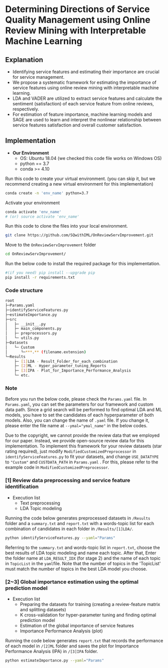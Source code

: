 # Determining Directions of Service Quality Management using Online Review Mining with Interpretable Machine Learning

## Explanation
-	Identifying service features and estimating their importance are crucial for service management.
-	We propose a systematic framework for estimating the importance of service features using online review mining with interpretable machine learning.
-	LDA and VADER are utilized to extract service features and calculate the sentiment (satisfaction) of each service feature from online reviews, respectively.
-	For estimation of feature importance, machine learning models and SAGE are used to learn and interpret the nonlinear relationship between service features satisfaction and overall customer satisfaction.

## Implementation

- **Our Environment**
  - OS: Ubuntu 18.04 (we checked this code file works on Windows OS)
  - python == 3.7  
  - conda >= 4.10  

Run this code to create your virtual environment. (you can skip it, but we recommend creating a new virtual environment for this implementation)
```bash
conda create -n 'env_name' python=3.7 
```
Activate your environment
```bash
conda activate 'env_name'
# (or) source activate 'env_name'
```

Run this code to clone the files into your local environment.  
```bash
git clone https://github.com/SQwithIML/OnReviewServImprovement.git
```
Move to the `OnReviewServImprovement` folder
```bash
cd OnReviewServImprovement/
```

Run the below code to install the required package for this implementation.  
```bash
#(if you need) pip install --upgrade pip
pip install -r requirements.txt
```

### Code structure
```bash
root
├─Params.yaml
├─identifyServiceFeatures.py
├─estimateImportance.py
├─src
│   ├─ __init__.py
│   ├─ main_components.py
│   ├─ preprocessors.py
│   └─ utils.py
├─Datasets
│   └─ Custom
│      └─***.** (filename.extension)
└─Results
    ├─ [1]LDA - Result_Folder_for_each_combination
    ├─ [2]ML - Hyper_parameter_tuning_Reports
    ├─ [3]IPA - Plot_for_Importance_Performance_Analysis
    └─ etc.
```
### Note
Before you run the below code, please check the `Params.yaml` file.
In `Params.yaml`, you can set the parameters for our framework and custom data path.
Since a grid search will be performed to find optimal LDA and ML models, you have to set the candidates of each hyperparameter of both models.
Also, you can change the name of `.yaml` file. If you change it, please enter the file name at `--ymal="ymal_name"` in the below codes.

Due to the copyright, we cannot provide the review data that we employed for our paper. Instead, we provide open-source review data for this implementation.
To implement this framework for your review datasets (star rating required), just modify `ModifiedCustomizedPreprocessor` in `identifyServiceFeatures.py` to fit your datasets, and change `USE_DATATYPE` to `"Custom"` and `CUSTDATA_PATH` in `Params.yaml` . For this, please refer to the example code in `ModifiedCustomizedPreprocessor`. 

### [1] Review data preprocessing and service feature identification
- Execution list
  * Text preprocessing
  * LDA Topic modeling

Running the code below generates preprocessed datasets in `/Results` folder and a `summary.txt` and `report.txt` with a words-topic list for each combination of candidates in each folder in `/Results/[1]LDA/`.  
```bash
python identifyServiceFeatures.py --yaml="Params"
```

Referring to the `summary.txt` and words-topic list in `report.txt`, choose the best results of LDA topic modeling and name each topic.
After that, Enter the folder name at `LDA_RESULT_IDX` (for stage 2) and the name of each topic in `TopicList` in the `yaml`file.
Note that the number of topics in the 'TopicList' must match the number of topics in the best LDA model you choose.

### [2~3] Global importance estimation using the optimal prediction model
- Execution list
  * Preparing the datasets for training (creating a review-feature matrix and splitting datasets)
  * K cross-validation for hyper-parameter tuning and finding optimal prediction model
  * Estimation of the global importance of service features
  * Importance Performance Analysis (plot)

Running the code below generates `report.txt` that records the performance of each model in `/[2]ML` folder and saves the plot for Importance Performance Analysis (IPA) in `/[3]IPA` folder.
```bash
python estimateImportance.py --yaml="Params"
```
